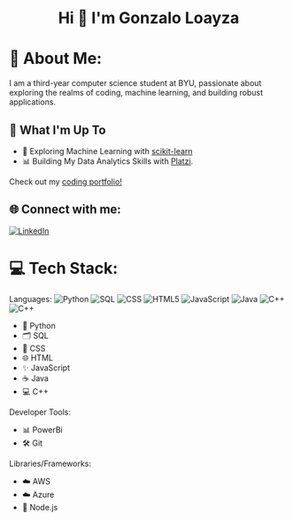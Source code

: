 <h1 align="center">Hi 👋 I'm Gonzalo Loayza</h1>

# 💫 About Me:
I am a third-year computer science student at BYU, passionate about exploring the realms of coding, machine learning, and building robust applications.

## 🚀 What I'm Up To

- 🤖 Exploring Machine Learning with [scikit-learn](https://scikit-learn.org/)
- 📊 Building My Data Analytics Skills with [Platzi](https://platzi.com/home/).

Check out my [coding portfolio!](https://matias.me/nsfw/)

## 🌐 Connect with me:
[![LinkedIn](https://img.shields.io/badge/LinkedIn-%230077B5.svg?logo=linkedin&logoColor=white)](https://www.linkedin.com/in/gonzaloayza/)

# 💻 Tech Stack:
Languages:
![Python](https://img.shields.io/badge/python-%233776AB.svg?style=for-the-badge&logo=python&logoColor=white) 
![SQL](https://img.shields.io/badge/sql-%2307405e.svg?style=for-the-badge&logo=postgresql&logoColor=white) 
![CSS](https://img.shields.io/badge/css-%231572B6.svg?style=for-the-badge&logo=css3&logoColor=white) 
![HTML5](https://img.shields.io/badge/html5-%23E34F26.svg?style=for-the-badge&logo=html5&logoColor=white) 
![JavaScript](https://img.shields.io/badge/javascript-%23323330.svg?style=for-the-badge&logo=javascript&logoColor=%23F7DF1E) 
![Java](https://img.shields.io/badge/Java-ED8B00?style=for-the-badge&logo=openjdk&logoColor=white)
![C++](https://img.shields.io/badge/C%2B%2B-00599C?style=for-the-badge&logoColor=white)
![C++](https://img.shields.io/badge/C%2B%2B-00599C?style=for-the-badge&logo=c%2B%2B&logoColor=white)

  - 🐍 Python
  - 🗂️ SQL
  - 🎨 CSS
  - 🌐 HTML
  - ✨ JavaScript
  - ☕ Java
  - 💻 C++

Developer Tools:
  - 📊 PowerBi
  - 🛠️ Git
  
  
Libraries/Frameworks: 
  - ☁️ AWS
  - ☁️ Azure
  - 🌱 Node.js

